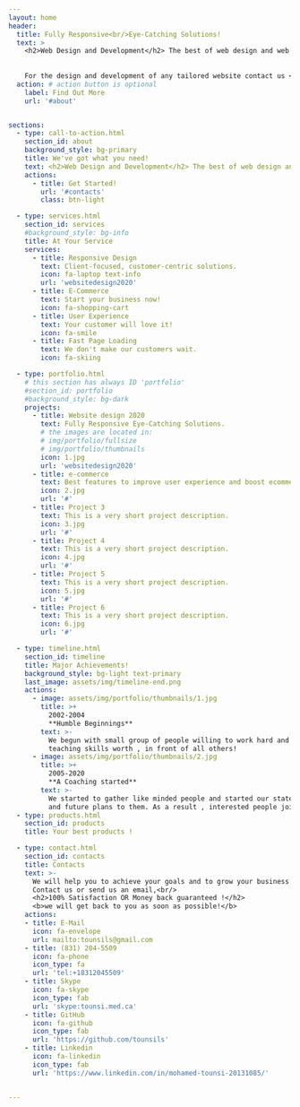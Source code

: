 ```yaml
---
layout: home
header:
  title: Fully Responsive<br/>Eye-Catching Solutions!
  text: >
    <h2>Web Design and Development</h2> The best of web design and web design inspiration - Providing new designs and web development, and offering the best web solutions for small to medium business.
   
    
    For the design and development of any tailored website contact us <br/> Let's get started.
  action: # action button is optional
    label: Find Out More
    url: '#about'


sections:
  - type: call-to-action.html
    section_id: about
    background_style: bg-primary
    title: We've got what you need!
    text: <h2>Web Design and Development</h2> The best of web design and web design inspiration - Providing new designs and web development, and offering the best web solutions for small to medium business. <br/> Fully Responsive Eye-Catching Solutions Client-focused, customer-centric, creating website solutions that deliver tangible business results. <br/>eBusinessDev’s web developers helps brands the ever-changing digital landscape. <br/>For the design and development of any tailored website contact us Let's get started.
    actions:
      - title: Get Started!
        url: '#contacts'
        class: btn-light

  - type: services.html
    section_id: services
    #background_style: bg-info
    title: At Your Service
    services:
      - title: Responsive Design
        text: Client-focused, customer-centric solutions.
        icon: fa-laptop text-info
        url: 'websitedesign2020'
      - title: E-Commerce
        text: Start your business now!
        icon: fa-shopping-cart
      - title: User Experience
        text: Your customer will love it!
        icon: fa-smile
      - title: Fast Page Loading
        text: We don't make our customers wait.
        icon: fa-skiing

  - type: portfolio.html
    # this section has always ID 'portfolio'
    #section_id: portfolio
    #background_style: bg-dark
    projects:
      - title: Website design 2020
        text: Fully Responsive Eye-Catching Solutions.
        # the images are located in:
        # img/portfolio/fullsize
        # img/portfolio/thumbnails
        icon: 1.jpg
        url: 'websitedesign2020'
      - title: e-commerce
        text: Best features to improve user experience and boost ecommerce revenue.
        icon: 2.jpg
        url: '#'
      - title: Project 3
        text: This is a very short project description.
        icon: 3.jpg
        url: '#'
      - title: Project 4
        text: This is a very short project description.
        icon: 4.jpg
        url: '#'
      - title: Project 5
        text: This is a very short project description.
        icon: 5.jpg
        url: '#'
      - title: Project 6
        text: This is a very short project description.
        icon: 6.jpg
        url: '#'

  - type: timeline.html
    section_id: timeline
    title: Major Achievements!
    background_style: bg-light text-primary
    last_image: assets/img/timeline-end.png
    actions:
      - image: assets/img/portfolio/thumbnails/1.jpg
        title: >+
          2002-2004
          **Humble Beginnings**
        text: >-
          We begun with small group of people willing to work hard and make our
          teaching skills worth , in front of all others!
      - image: assets/img/portfolio/thumbnails/2.jpg
        title: >+
          2005-2020
          **A Coaching started**
        text: >-
          We started to gather like minded people and started our stategies
          and future plans to them. As a result , interested people joined us!
  - type: products.html
    section_id: products
    title: Your best products !

  - type: contact.html
    section_id: contacts
    title: Contacts
    text: >-
      We will help you to achieve your goals and to grow your business.<br/>
      Contact us or send us an email,<br/>
      <h2>100% Satisfaction OR Money back guaranteed !</h2>
      <b>we will get back to you as soon as possible!</b>
    actions:
    - title: E-Mail
      icon: fa-envelope
      url: mailto:tounsils@gmail.com
    - title: (831) 204-5509
      icon: fa-phone
      icon_type: fa
      url: 'tel:+18312045509'
    - title: Skype
      icon: fa-skype
      icon_type: fab
      url: 'skype:tounsi.med.ca'
    - title: GitHub
      icon: fa-github
      icon_type: fab
      url: 'https://github.com/tounsils'
    - title: Linkedin
      icon: fa-linkedin
      icon_type: fab
      url: 'https://www.linkedin.com/in/mohamed-tounsi-20131085/'


---
```

